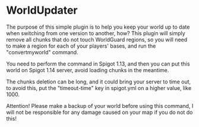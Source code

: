 # WorldUpdater
The purpose of this simple plugin is to help you keep your world up to date when switching from one version to another, how? This plugin will simply remove all chunks that do not touch WorldGuard regions, so you will need to make a region for each of your players' bases, and run the "convertmyworld" command.

You need to perform the command in Spigot 1.13, and then you can put this world on Spigot 1.14 server, avoid loading chunks in the meantime.

The chunks deletion can be long, and it could bring your server to time out, to avoid this, put the "timeout-time" key in spigot.yml on a higher value, like 1000.

Attention! Please make a backup of your world before using this command, I will not be responsible for any damage caused on your map if you do not do this!

